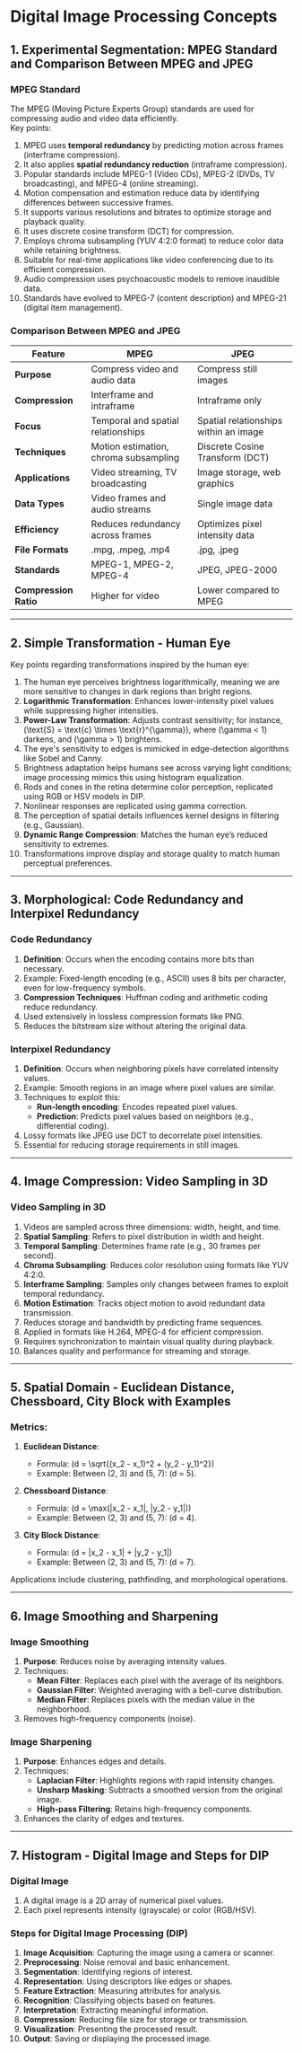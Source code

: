 
# Digital Image Processing Concepts

## 1. **Experimental Segmentation: MPEG Standard and Comparison Between MPEG and JPEG**

### MPEG Standard
The MPEG (Moving Picture Experts Group) standards are used for compressing audio and video data efficiently.  
Key points:
1. MPEG uses **temporal redundancy** by predicting motion across frames (interframe compression).
2. It also applies **spatial redundancy reduction** (intraframe compression).
3. Popular standards include MPEG-1 (Video CDs), MPEG-2 (DVDs, TV broadcasting), and MPEG-4 (online streaming).
4. Motion compensation and estimation reduce data by identifying differences between successive frames.
5. It supports various resolutions and bitrates to optimize storage and playback quality.
6. It uses discrete cosine transform (DCT) for compression.
7. Employs chroma subsampling (YUV 4:2:0 format) to reduce color data while retaining brightness.
8. Suitable for real-time applications like video conferencing due to its efficient compression.
9. Audio compression uses psychoacoustic models to remove inaudible data.
10. Standards have evolved to MPEG-7 (content description) and MPEG-21 (digital item management).

### Comparison Between MPEG and JPEG

| Feature            | MPEG                                   | JPEG                                  |
|--------------------|---------------------------------------|---------------------------------------|
| **Purpose**        | Compress video and audio data         | Compress still images                |
| **Compression**    | Interframe and intraframe             | Intraframe only                      |
| **Focus**          | Temporal and spatial relationships    | Spatial relationships within an image|
| **Techniques**     | Motion estimation, chroma subsampling | Discrete Cosine Transform (DCT)      |
| **Applications**   | Video streaming, TV broadcasting      | Image storage, web graphics          |
| **Data Types**     | Video frames and audio streams        | Single image data                    |
| **Efficiency**     | Reduces redundancy across frames      | Optimizes pixel intensity data        |
| **File Formats**   | .mpg, .mpeg, .mp4                     | .jpg, .jpeg                          |
| **Standards**      | MPEG-1, MPEG-2, MPEG-4                | JPEG, JPEG-2000                      |
| **Compression Ratio** | Higher for video                    | Lower compared to MPEG               |

---

## 2. **Simple Transformation - Human Eye**

Key points regarding transformations inspired by the human eye:
1. The human eye perceives brightness logarithmically, meaning we are more sensitive to changes in dark regions than bright regions.
2. **Logarithmic Transformation**: Enhances lower-intensity pixel values while suppressing higher intensities.
3. **Power-Law Transformation**: Adjusts contrast sensitivity; for instance, \(\text{S} = \text{c} \times \text{r}^{\gamma}\), where \(\gamma < 1\) darkens, and \(\gamma > 1\) brightens.
4. The eye's sensitivity to edges is mimicked in edge-detection algorithms like Sobel and Canny.
5. Brightness adaptation helps humans see across varying light conditions; image processing mimics this using histogram equalization.
6. Rods and cones in the retina determine color perception, replicated using RGB or HSV models in DIP.
7. Nonlinear responses are replicated using gamma correction.
8. The perception of spatial details influences kernel designs in filtering (e.g., Gaussian).
9. **Dynamic Range Compression**: Matches the human eye’s reduced sensitivity to extremes.
10. Transformations improve display and storage quality to match human perceptual preferences.

---

## 3. **Morphological: Code Redundancy and Interpixel Redundancy**

### Code Redundancy
1. **Definition**: Occurs when the encoding contains more bits than necessary.
2. Example: Fixed-length encoding (e.g., ASCII) uses 8 bits per character, even for low-frequency symbols.
3. **Compression Techniques**: Huffman coding and arithmetic coding reduce redundancy.
4. Used extensively in lossless compression formats like PNG.
5. Reduces the bitstream size without altering the original data.

### Interpixel Redundancy
1. **Definition**: Occurs when neighboring pixels have correlated intensity values.
2. Example: Smooth regions in an image where pixel values are similar.
3. Techniques to exploit this:
   - **Run-length encoding**: Encodes repeated pixel values.
   - **Prediction**: Predicts pixel values based on neighbors (e.g., differential coding).
4. Lossy formats like JPEG use DCT to decorrelate pixel intensities.
5. Essential for reducing storage requirements in still images.

---

## 4. **Image Compression: Video Sampling in 3D**

### Video Sampling in 3D
1. Videos are sampled across three dimensions: width, height, and time.
2. **Spatial Sampling**: Refers to pixel distribution in width and height.
3. **Temporal Sampling**: Determines frame rate (e.g., 30 frames per second).
4. **Chroma Subsampling**: Reduces color resolution using formats like YUV 4:2:0.
5. **Interframe Sampling**: Samples only changes between frames to exploit temporal redundancy.
6. **Motion Estimation**: Tracks object motion to avoid redundant data transmission.
7. Reduces storage and bandwidth by predicting frame sequences.
8. Applied in formats like H.264, MPEG-4 for efficient compression.
9. Requires synchronization to maintain visual quality during playback.
10. Balances quality and performance for streaming and storage.

---

## 5. **Spatial Domain - Euclidean Distance, Chessboard, City Block with Examples**

### Metrics:
1. **Euclidean Distance**:
   - Formula: \(d = \sqrt{(x_2 - x_1)^2 + (y_2 - y_1)^2}\)
   - Example: Between (2, 3) and (5, 7): \(d = 5\).

2. **Chessboard Distance**:
   - Formula: \(d = \max(|x_2 - x_1|, |y_2 - y_1|)\)
   - Example: Between (2, 3) and (5, 7): \(d = 4\).

3. **City Block Distance**:
   - Formula: \(d = |x_2 - x_1| + |y_2 - y_1|\)
   - Example: Between (2, 3) and (5, 7): \(d = 7\).

Applications include clustering, pathfinding, and morphological operations.

---

## 6. **Image Smoothing and Sharpening**

### Image Smoothing
1. **Purpose**: Reduces noise by averaging intensity values.
2. Techniques:
   - **Mean Filter**: Replaces each pixel with the average of its neighbors.
   - **Gaussian Filter**: Weighted averaging with a bell-curve distribution.
   - **Median Filter**: Replaces pixels with the median value in the neighborhood.
3. Removes high-frequency components (noise).

### Image Sharpening
1. **Purpose**: Enhances edges and details.
2. Techniques:
   - **Laplacian Filter**: Highlights regions with rapid intensity changes.
   - **Unsharp Masking**: Subtracts a smoothed version from the original image.
   - **High-pass Filtering**: Retains high-frequency components.
3. Enhances the clarity of edges and textures.

---

## 7. **Histogram - Digital Image and Steps for DIP**

### Digital Image
1. A digital image is a 2D array of numerical pixel values.
2. Each pixel represents intensity (grayscale) or color (RGB/HSV).

### Steps for Digital Image Processing (DIP)
1. **Image Acquisition**: Capturing the image using a camera or scanner.
2. **Preprocessing**: Noise removal and basic enhancement.
3. **Segmentation**: Identifying regions of interest.
4. **Representation**: Using descriptors like edges or shapes.
5. **Feature Extraction**: Measuring attributes for analysis.
6. **Recognition**: Classifying objects based on features.
7. **Interpretation**: Extracting meaningful information.
8. **Compression**: Reducing file size for storage or transmission.
9. **Visualization**: Presenting the processed result.
10. **Output**: Saving or displaying the processed image.

